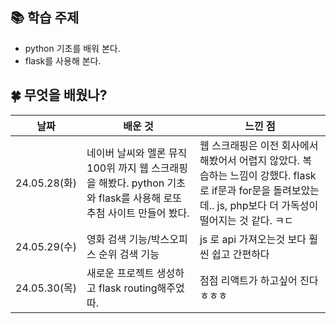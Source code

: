 ## 📚 학습 주제
- python 기초를 배워 본다.
- flask를 사용해 본다.

## 🍀 무엇을 배웠나?

|날짜|배운 것|느낀 점|
|------|---|---|
|24.05.28(화)|네이버 날씨와 멜론 뮤직 100위 까지 웹 스크래핑을 해봤다. python 기초와 flask를 사용해 로또 추첨 사이트 만들어 봤다.|웹 스크래핑은 이전 회사에서 해봤어서 어렵지 않았다. 복습하는 느낌이 강했다. flask로 if문과 for문을 돌려보았는데.. js, php보다 더 가독성이 떨어지는 것 같다. ㅋㄷ|
|24.05.29(수)|영화 검색 기능/박스오피스 순위 검색 기능|js 로 api 가져오는것 보다 훨씬 쉽고 간편하다|
|24.05.30(목)|새로운 프로젝트 생성하고 flask routing해주었따.|점점 리액트가 하고싶어 진다 ㅎㅎㅎ|
